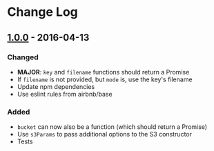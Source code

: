 # Change Log

## [1.0.0] - 2016-04-13
### Changed
- **MAJOR**: `key` and `filename` functions should return a Promise
- If `filename` is not provided, but `mode` is, use the key's filename
- Update npm dependencies
- Use eslint rules from airbnb/base

### Added
- `bucket` can now also be a function (which should return a Promise)
- Use `s3Params` to pass additional options to the S3 constructor
- Tests

[1.0.0]: https://github.com/bjyoungblood/hapi-serve-s3/compare/v0.1.1...v1.0.0
